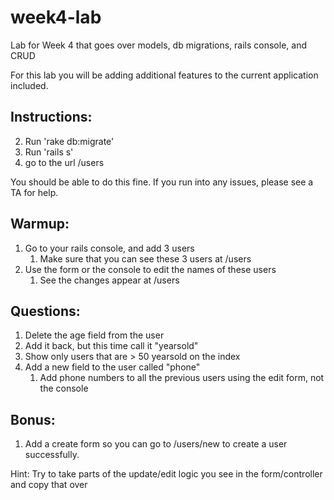 week4-lab
=========

Lab for Week 4 that goes over models, db migrations, rails console, and CRUD


For this lab you will be adding additional features to the current application included.

Instructions:
------------
2. Run 'rake db:migrate' 
3. Run 'rails s'
4. go to the url /users

You should be able to do this fine. If you run into any issues, please see a TA for help.

Warmup:
-------
1. Go to your rails console, and add 3 users
    1. Make sure that you can see these 3 users at /users
2. Use the form or the console to edit the names of these users
    1. See the changes appear at /users
  
  
Questions:
----------
1. Delete the age field from the user
2. Add it back, but this time call it "yearsold"
3. Show only users that are > 50 yearsold on the index
3. Add a new field to the user called "phone"
    1. Add phone numbers to all the previous users using the edit form, not the console

Bonus:
------
1. Add a create form so you can go to /users/new to create a user successfully.


Hint: Try to take parts of the update/edit logic you see in the form/controller and copy that over

